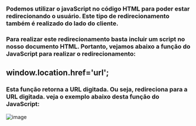 ### Podemos utilizar o javaScript no código HTML para poder estar redirecionando o usuário. Este tipo de redirecionamento também é realizado do lado do cliente.

### Para realizar este redirecionamento basta incluir um script no nosso documento HTML. Portanto, vejamos abaixo a função do JavaScript para realizar o redirecionamento:

## window.location.href='url';
### Esta função retorna a URL digitada. Ou seja, redireciona para a URL digitada. veja o exemplo abaixo desta função do JavaScript:

![image](https://github.com/VitorConsulo/Atividade-JS-/assets/159576126/0100bce5-060e-459b-b141-ea9a7ff5ce67)

